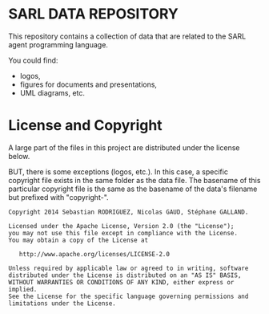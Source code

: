 
SARL DATA REPOSITORY
====================

This repository contains a collection of data that are related to the SARL agent programming language.

You could find:
* logos,
* figures for documents and presentations,
* UML diagrams, etc.


License and Copyright
=====================

A large part of the files in this project are distributed under the license below.

BUT, there is some exceptions (logos, etc.). In this case, a specific copyright file exists
in the same folder as the data file. The basename of this particular copyright file is
the same as the basename of the data's filename but prefixed with "copyright-".



    Copyright 2014 Sebastian RODRIGUEZ, Nicolas GAUD, Stéphane GALLAND.

    Licensed under the Apache License, Version 2.0 (the "License");
    you may not use this file except in compliance with the License.
    You may obtain a copy of the License at

       http://www.apache.org/licenses/LICENSE-2.0

    Unless required by applicable law or agreed to in writing, software
    distributed under the License is distributed on an "AS IS" BASIS,
    WITHOUT WARRANTIES OR CONDITIONS OF ANY KIND, either express or implied.
    See the License for the specific language governing permissions and
    limitations under the License.

